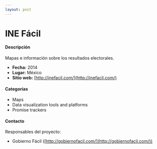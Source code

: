 ```yaml
---
layout: post
---
```


# INE Fácil

#### Descripción

Mapas e información sobre los resultados electorales.

- **Fecha:** 2014
- **Lugar:** México
- **Sitio web:** [http://inefacil.com/](http://inefacil.com/)

#### Categorías

* Maps
* Data visualization tools and platforms
* Promise trackers

#### Contacto

Responsables del proyecto:

- Gobierno Fácil ([http://gobiernofacil.com/](http://gobiernofacil.com/))
